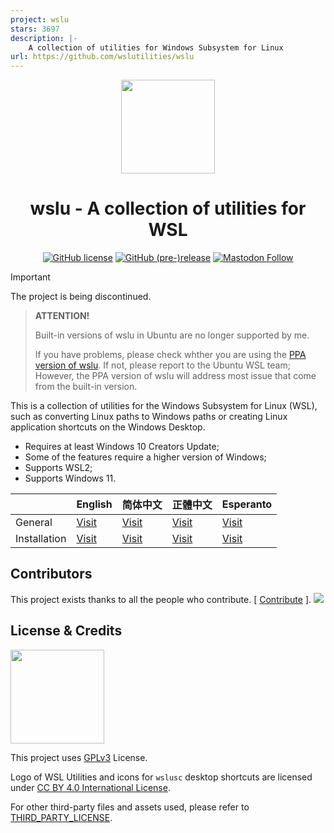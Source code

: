 ```yaml
---
project: wslu
stars: 3697
description: |-
    A collection of utilities for Windows Subsystem for Linux
url: https://github.com/wslutilities/wslu
---
```


<div align="center">

<img width="150" height="150" src="extras/icon.png">

# wslu - A collection of utilities for WSL

[![GitHub license](https://img.shields.io/github/license/wslutilities/wslu?style=flat-square&label=license&color=blue&logo=github)](https://github.com/wslutilities/wslu/blob/master/LICENSE)
[![GitHub (pre-)release](https://img.shields.io/github/v/release/wslutilities/wslu?include_prereleases&logo=github&style=flat-square)](https://github.com/wslutilities/wslu)
[![Mastodon Follow](https://img.shields.io/mastodon/follow/108802672885079993?color=6364FF&domain=https%3A%2F%2Ffosstodon.org&label=follow&logo=mastodon&logoColor=6364FF&style=flat-square)](https://fosstodon.org/@wslutilities)

</div>

> [!IMPORTANT]
> The project is being discontinued.

> **ATTENTION!**
>
> Built-in versions of wslu in Ubuntu are no longer supported by me.
>
> If you have problems, please check whther you are using the [PPA version of wslu](https://launchpad.net/~wslutilities/+archive/ubuntu/wslu). If not, please report to the Ubuntu WSL team; However, the PPA version of wslu will address most issue that come from the built-in version.

This is a collection of utilities for the Windows Subsystem for Linux (WSL), such as converting Linux paths to Windows paths or creating Linux application shortcuts on the Windows Desktop.

- Requires at least Windows 10 Creators Update;
- Some of the features require a higher version of Windows;
- Supports WSL2;
- Supports Windows 11.

|              | English                                          | 简体中文                                               | 正體中文                                               | Esperanto                                           |
| ------------ | ------------------------------------------------ | ------------------------------------------------------ | ------------------------------------------------------ | --------------------------------------------------- |
| General      | [Visit](https://wslutiliti.es/wslu/)             | [Visit](https://wslutiliti.es/wslu/zh-CN/)             | [Visit](https://wslutiliti.es/wslu/zh-TW/)             | [Visit](https://wslutiliti.es/wslu/eo/)             |
| Installation | [Visit](https://wslutiliti.es/wslu/install.html) | [Visit](https://wslutiliti.es/wslu/zh-CN/install.html) | [Visit](https://wslutiliti.es/wslu/zh-TW/install.html) | [Visit](https://wslutiliti.es/wslu/eo/install.html) |

## Contributors

This project exists thanks to all the people who contribute. [ [Contribute](CONTRIBUTING.md) ].
<img src="https://opencollective.com/wslu/contributors.svg?width=890&button=false" />

## License & Credits

<img width="150" src="https://www.gnu.org/graphics/gplv3-with-text-136x68.png">

This project uses [GPLv3](LICENSE) License.

Logo of WSL Utilities and icons for `wslusc` desktop shortcuts are licensed under [CC BY 4.0 International License](http://creativecommons.org/licenses/by/4.0/).

For other third-party files and assets used, please refer to [THIRD_PARTY_LICENSE](THIRD_PARTY_LICENSE).

